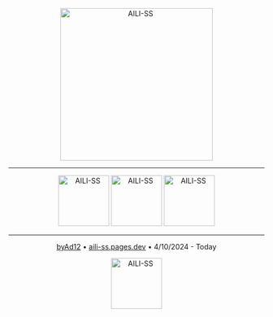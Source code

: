 <p align="center">
  <img style="width: 300px;" src="https://aili-ss.pages.dev/Img/Logos/Logo_Nombre_Blanco.png" alt="AILI-SS">
</p>

---

<p align="center">
  <img style="width: 100px;" src="https://img.shields.io/badge/lenguaje-español-red?style=flat" alt="AILI-SS">
  <img style="width: 100px;" src="https://img.shields.io/badge/linguaxe-galego-blue?style=flat" alt="AILI-SS">
  <img style="width: 100px;" src="https://img.shields.io/badge/language-english-white?style=flat" alt="AILI-SS">
</p>
<p align="center">
</p>
<p align="center">
</p>

---

<p align="center">
  <a href="https://byad12.pages.dev" target="_blank_">byAd12</a>  •  <a href="https://aili-ss.pages.dev" target="_blank_">aili-ss.pages.dev</a>  •  4/10/2024 - Today
</p>

<p align="center">
  <img style="width: 100px;" src="https://aili-ss.pages.dev/Img/Logos/Logo_Escudo.svg" alt="AILI-SS">
</p>
